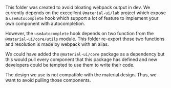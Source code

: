 This folder was created to avoid bloating webpack output in dev.
We currently depends on the execellent `@material-ui/lab` project
which expose a `useAutocomplete` hook which support a lot of feature
to implement your own component with autocompletion.

However, the `useAutocomplete` hook depends on two function from
the `@material-ui/core/utils` module. This folder re-export those
two functions and resolution is made by webpack with an alias.

We could have added the `@material-ui/core` package as a dependency
but this would pull every component that this package has defined
and new developers could be tempted to use them to write their code.

The design we use is not compatible with the material design.
Thus, we want to avoid pulling those components.
